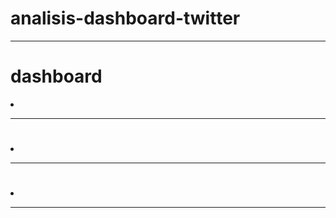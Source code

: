 # analisis-dashboard-twitter

<hr>
 <h1 > dashboard</h1> <p> <li></li></p>
<hr>
<h1 ></h1><p> <li></li></p>
<hr>
<h1 ></h1><p> <li></li></p>
<hr>
